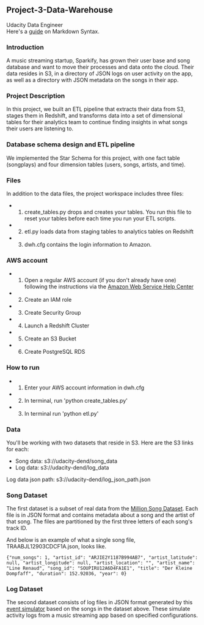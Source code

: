 ## Project-3-Data-Warehouse

Udacity Data Engineer     
Here's a [guide](https://www.markdownguide.org/basic-syntax/) on Markdown Syntax.

### Introduction

A music streaming startup, Sparkify, has grown their user base and song database and want to move their processes and data onto the cloud. Their data resides in S3, in a directory of JSON logs on user activity on the app, as well as a directory with JSON metadata on the songs in their app.

### Project Description
In this project, we built an ETL pipeline that extracts their data from S3, stages them in Redshift, and transforms data into a set of dimensional tables for their analytics team to continue finding insights in what songs their users are listening to. 

### Database schema design and ETL pipeline
We implemented the Star Schema for this project, with one fact table (songplays) and four dimension tables (users, songs, artists, and time).

### Files
In addition to the data files, the project workspace includes three files:

* 1. create_tables.py drops and creates your tables. You run this file to reset your tables before each time you run your ETL scripts.
* 2. etl.py loads data from staging tables to analytics tables on Redshift
* 3. dwh.cfg contains the login information to Amazon.

### AWS account
* 1. Open a regular AWS account (if you don't already have one) following the instructions via the [Amazon Web Service Help Center](https://aws.amazon.com/premiumsupport/knowledge-center/create-and-activate-aws-account/)
* 2. Create an IAM role
* 3. Create Security Group
* 4. Launch a Redshift Cluster
* 5. Create an S3 Bucket
* 6. Create PostgreSQL RDS

### How to run
* 1. Enter your AWS account information in dwh.cfg
* 2. In terminal, run 'python create_tables.py'
* 3. In terminal run 'python etl.py'


### Data
You'll be working with two datasets that reside in S3. Here are the S3 links for each:

* Song data: s3://udacity-dend/song_data  
* Log data: s3://udacity-dend/log_data  

Log data json path: s3://udacity-dend/log_json_path.json


### Song Dataset
The first dataset is a subset of real data from the [Million Song Dataset](http://millionsongdataset.com/). Each file is in JSON format and contains metadata about a song and the artist of that song. The files are partitioned by the first three letters of each song's track ID.  

And below is an example of what a single song file, TRAABJL12903CDCF1A.json, looks like.

    {"num_songs": 1, "artist_id": "ARJIE2Y1187B994AB7", "artist_latitude": null, "artist_longitude": null, "artist_location": "", "artist_name": "Line Renaud", "song_id": "SOUPIRU12A6D4FA1E1", "title": "Der Kleine Dompfaff", "duration": 152.92036, "year": 0}

### Log Dataset
The second dataset consists of log files in JSON format generated by this [event simulator](https://github.com/Interana/eventsim) based on the songs in the dataset above. These simulate activity logs from a music streaming app based on specified configurations.




